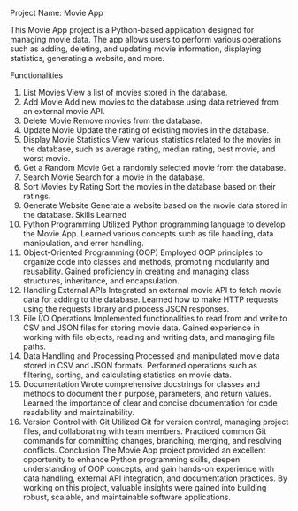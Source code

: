 Project Name: Movie App

This Movie App project is a Python-based application designed for managing movie data. The app allows users to perform various operations such as adding, deleting, and updating movie information, displaying statistics, generating a website, and more.

Functionalities
1. List Movies
View a list of movies stored in the database.
2. Add Movie
Add new movies to the database using data retrieved from an external movie API.
3. Delete Movie
Remove movies from the database.
4. Update Movie
Update the rating of existing movies in the database.
5. Display Movie Statistics
View various statistics related to the movies in the database, such as average rating, median rating, best movie, and worst movie.
6. Get a Random Movie
Get a randomly selected movie from the database.
7. Search Movie
Search for a movie in the database.
8. Sort Movies by Rating
Sort the movies in the database based on their ratings.
9. Generate Website
Generate a website based on the movie data stored in the database.
Skills Learned
1. Python Programming
Utilized Python programming language to develop the Movie App.
Learned various concepts such as file handling, data manipulation, and error handling.
2. Object-Oriented Programming (OOP)
Employed OOP principles to organize code into classes and methods, promoting modularity and reusability.
Gained proficiency in creating and managing class structures, inheritance, and encapsulation.
3. Handling External APIs
Integrated an external movie API to fetch movie data for adding to the database.
Learned how to make HTTP requests using the requests library and process JSON responses.
4. File I/O Operations
Implemented functionalities to read from and write to CSV and JSON files for storing movie data.
Gained experience in working with file objects, reading and writing data, and managing file paths.
5. Data Handling and Processing
Processed and manipulated movie data stored in CSV and JSON formats.
Performed operations such as filtering, sorting, and calculating statistics on movie data.
6. Documentation
Wrote comprehensive docstrings for classes and methods to document their purpose, parameters, and return values.
Learned the importance of clear and concise documentation for code readability and maintainability.
7. Version Control with Git
Utilized Git for version control, managing project files, and collaborating with team members.
Practiced common Git commands for committing changes, branching, merging, and resolving conflicts.
Conclusion
The Movie App project provided an excellent opportunity to enhance Python programming skills, deepen understanding of OOP concepts, and gain hands-on experience with data handling, external API integration, and documentation practices. By working on this project, valuable insights were gained into building robust, scalable, and maintainable software applications.
